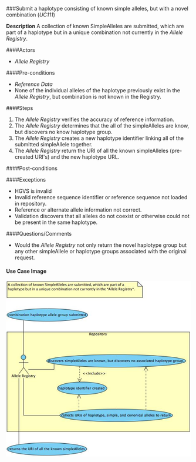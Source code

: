 ###Submit a haplotype consisting of known simple alleles, but with a novel combination (*UC111*)

**Description**
A collection of known SimpleAlleles are submitted, which are part of a haplotype but in a unique combination not currently in the *Allele Registry*.

####Actors
- *Allele Registry*

####Pre-conditions
- *Reference Data*
- None of the individual alleles of the haplotype previously exist in the *Allele Registry*, but combination is not known in the Registry.


####Steps
1. The *Allele Registry* verifies the accuracy of reference information.
2. The *Allele Registry* determines that the all of the simpleAlleles are know, but discovers no know haplotype group.
3. The *Allele Registry* creates a new haplotype identifier linking all of the submitted simpleAllele together.
4. The *Allele Registry* return the URI of all the known simpleAlleles (pre-created URI's) and the new haplotype URL.

####Post-conditions

####Exceptions
- HGVS is invalid
- Invalid reference sequence identifier or reference sequence not loaded in repository.
- Reference or alternate allele information not correct.
- Validation discovers that all alleles do not coexist or otherwise could not be present in the same haplotype.

####Questions/Comments
- Would the *Allele Registry* not only return the novel haplotype group but any other simpleAllele or haplotype groups associated with the original request.

#### Use Case Image

![logo](https://github.com/clingen-data-model/allele-registry/blob/master/images/UC111.jpg)